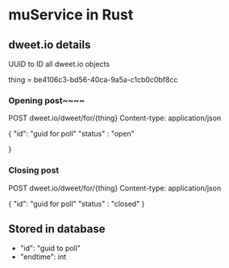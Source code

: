 
# muService in Rust 

## dweet.io details
UUID to ID all dweet.io objects

thing = be4106c3-bd56-40ca-9a5a-c1cb0c0bf8cc

### Opening post~~~~
POST dweet.io/dweet/for/{thing}
Content-type: application/json

{
    "id": "guid for poll"
    "status" : "open"
    
}

### Closing post
POST dweet.io/dweet/for/{thing}
Content-type: application/json

{
    "id": "guid for poll"
    "status" : "closed"
}

## Stored in database
- "id":  "guid to poll"
- "endtime": int